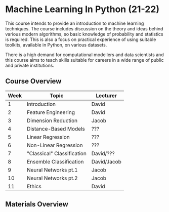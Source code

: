 # Machine Learning In Python (21-22)

This course intends to provide an introduction to machine learning techniques. The course includes discussion on the theory and ideas behind various modern algorithms, so basic knowledge of probability and statistics is required. This is also a focus on practical experience of using suitable toolkits, available in Python, on various datasets.

There is a high demand for computational modellers and data scientists and this course aims to teach skills suitable for careers in a wide range of public and private institutions.

## Course Overview


| Week | Topic                      | Lecturer    |
|------|----------------------------|-------------|
|  1   | Introduction               | David       |
|  2   | Feature Engineering        | David       |
|  3   | Dimension Reduction        | Jacob       |
|  4   | Distance-Based Models      | ???         |
|  5   | Linear Regression          | ???         |
|  6   | Non-Linear Regression      | ???         |
|  7   | "Classical" Classification | David/???   |
|  8   | Ensemble Classification    | David/Jacob |
|  9   | Neural Networks pt.1       | Jacob       |
|  10  | Neural Networks pt.2       | Jacob       |
|  11  | Ethics                     | David       |

## Materials Overview
